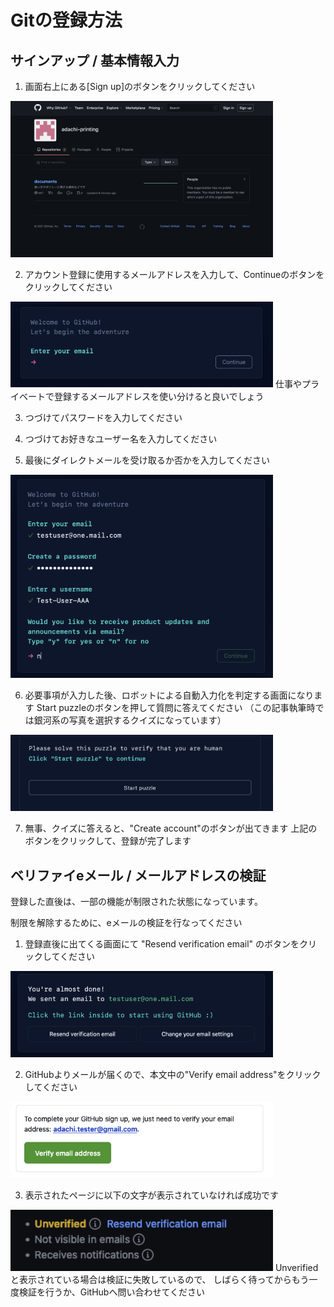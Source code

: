 # Gitの登録方法

## サインアップ / 基本情報入力

1. 画面右上にある[Sign up]のボタンをクリックしてください
<img src="../image/git/img001.png" width="420">


2. アカウント登録に使用するメールアドレスを入力して、Continueのボタンをクリックしてください
<img src="../image/git/enterEmail.png" width="420">
仕事やプライベートで登録するメールアドレスを使い分けると良いでしょう

3. つづけてパスワードを入力してください

4. つづけてお好きなユーザー名を入力してください

5. 最後にダイレクトメールを受け取るか否かを入力してください
<img src="../image/git/dontReceive.png" width="420">

6. 必要事項が入力した後、ロボットによる自動入力化を判定する画面になります
Start puzzleのボタンを押して質問に答えてください
（この記事執筆時では銀河系の写真を選択するクイズになっています）
<img src="../image/git/startPuzzle.png" width="420">

7. 無事、クイズに答えると、"Create account"のボタンが出てきます
上記のボタンをクリックして、登録が完了します


## ベリファイeメール / メールアドレスの検証

登録した直後は、一部の機能が制限された状態になっています。

制限を解除するために、eメールの検証を行なってください

1. 登録直後に出てくる画面にて "Resend verification email" のボタンをクリックしてください
<img src="../image/git/verifyEmail.png" width="420">

2. GitHubよりメールが届くので、本文中の"Verify email address"をクリックしてください
<img src="../image/git/verifyEmailText.png" width="420">

3. 表示されたページに以下の文字が表示されていなければ成功です
<img src="../image/git/unverified.png" width="420">
Unverifiedと表示されている場合は検証に失敗しているので、
しばらく待ってからもう一度検証を行うか、GitHubへ問い合わせてください